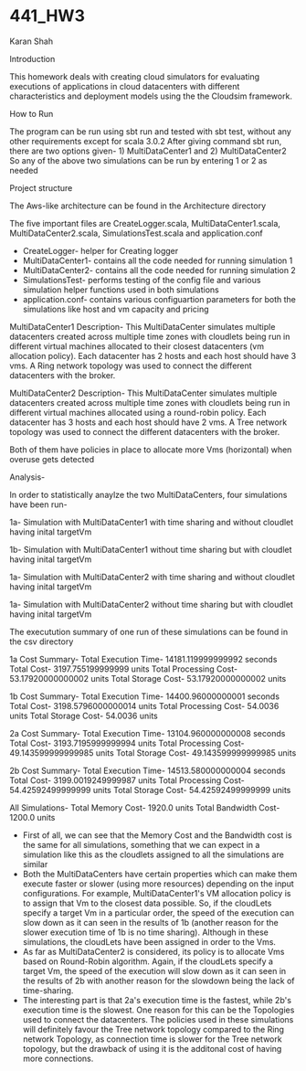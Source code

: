 # 441_HW3 
Karan Shah

Introduction

This homework deals with creating cloud simulators for evaluating executions of applications in cloud datacenters with different characteristics and deployment models using the the Cloudsim framework.

How to Run

The program can be run using sbt run and tested with sbt test, without any other requirements except for scala 3.0.2
After giving command sbt run, there are two options given- 1) MultiDataCenter1 and 2) MultiDataCenter2
So any of the above two simulations can be run by entering 1 or 2 as needed

Project structure

The Aws-like architecture can be found in the Architecture directory

The five important files are CreateLogger.scala, MultiDataCenter1.scala, MultiDataCenter2.scala, SimulationsTest.scala and application.conf

- CreateLogger- helper for Creating logger
- MultiDataCenter1- contains all the code needed for running simulation 1
- MultiDataCenter2- contains all the code needed for running simulation 2
- SimulationsTest- performs testing of the config file and various simulation helper functions used in both simulations
- application.conf- contains various configuartion parameters for both the simulations like host and vm capacity and pricing

MultiDataCenter1 Description- This MultiDataCenter simulates multiple datacenters created across multiple time zones with cloudlets being run in different virtual machines allocated to their closest datacenters (vm allocation policy). Each datacenter has 2 hosts and each host should have 3 vms. A Ring network topology was used to connect the different datacenters with the broker.

MultiDataCenter2 Description- This MultiDataCenter simulates multiple datacenters created across multiple time zones with cloudlets being run in different virtual machines allocated using a round-robin policy. Each datacenter has 3 hosts and each host should have 2 vms. A Tree network topology was used to connect the different datacenters with the broker.

Both of them have policies in place to allocate more Vms (horizontal) when overuse gets detected

Analysis-

In order to statistically anaylze the two MultiDataCenters, four simulations have been run-

1a- Simulation with MultiDataCenter1 with time sharing and without cloudlet having inital targetVm

1b- Simulation with MultiDataCenter1 without time sharing but with cloudlet having inital targetVm

1a- Simulation with MultiDataCenter2 with time sharing and without cloudlet having inital targetVm

1a- Simulation with MultiDataCenter2 without time sharing but with cloudlet having inital targetVm

The executution summary of one run of these simulations can be found in the csv directory

1a Cost Summary- 
Total Execution Time- 14181.119999999992 seconds
Total Cost- 3197.755199999999 units
Total Processing Cost- 53.17920000000002 units
Total Storage Cost- 53.17920000000002 units

1b Cost Summary- 
Total Execution Time- 14400.96000000001 seconds
Total Cost- 3198.5796000000014 units
Total Processing Cost- 54.0036 units
Total Storage Cost- 54.0036 units

2a Cost Summary- 
Total Execution Time- 13104.960000000008 seconds
Total Cost- 3193.7195999999994 units
Total Processing Cost- 49.143599999999985 units
Total Storage Cost- 49.143599999999985 units

2b Cost Summary- 
Total Execution Time- 14513.580000000004 seconds
Total Cost- 3199.0019249999987 units
Total Processing Cost- 54.42592499999999 units
Total Storage Cost- 54.42592499999999 units

All Simulations-
Total Memory Cost- 1920.0 units
Total Bandwidth Cost- 1200.0 units

- First of all, we can see that the Memory Cost and the Bandwidth cost is the same for all simulations, something that we can expect in a simulation like this as the cloudlets assigned to all the simulations are similar
- Both the MultiDataCenters have certain properties which can make them execute faster or slower (using more resources) depending on the input configurations. For example, MultiDataCenter1's VM allocation policy is to assign that Vm to the closest data possible. So, if the cloudLets specify a target Vm in a particular order, the speed of the execution can slow down as it can seen in the results of 1b (another reason for the slower execution time of 1b is no time sharing). Although in these simulations, the cloudLets have been assigned in order to the Vms.
- As far as MultiDataCenter2 is considered, its policy is to allocate Vms based on Round-Robin algorithm. Again, if the cloudLets specify a target Vm, the speed of the execution will slow down as it can seen in the results of 2b with another reason for the slowdown being the lack of time-sharing.
- The interesting part is that 2a's execution time is the fastest, while 2b's execution time is the slowest. One reason for this can be the Topologies used to connect the datacenters. The policies used in these simulations will definitely favour the Tree network topology compared to the Ring network Topology, as connection time is slower for the Tree network topology, but the drawback of using it is the additonal cost of having more connections.

















